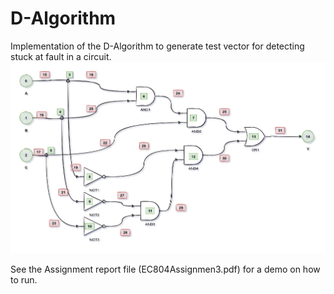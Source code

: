 # D-Algorithm
Implementation of the D-Algorithm to generate test vector for detecting stuck at fault in a circuit.
![alt text](https://github.com/SrikarSiddarth/D-Algorithm/blob/main/test_circuit_nodes.png)

See the Assignment report file (EC804Assignmen3.pdf) for a demo on how to run.
